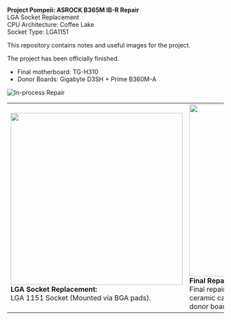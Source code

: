 **Project Pompeii: ASROCK B365M IB-R Repair** <br />
LGA Socket Replacement <br />
CPU Architecture: Coffee Lake <br />
Socket Type: LGA1151

This repository contains notes and useful images for the project. 

The project has been officially finished.
- Final motherboard: TG-H310 
- Donor Boards: Gigabyte D3SH + Prime B360M-A

![In-process Repair](https://github.com/user-attachments/assets/06cb3f1b-3fc7-4ff9-b31a-358c22f2fd85)

<table>
  <tr>
    <td>
      <img src="https://github.com/user-attachments/assets/0cba1b9b-036f-4438-a1bf-5c30f46933b8" width="400"/><br/>
      <strong>LGA Socket Replacement:</strong><br/>LGA 1151 Socket (Mounted via BGA pads).
    </td>
    <td>
      <img src="https://github.com/user-attachments/assets/7c83b59b-cc44-46c3-9f89-80bc10797478" width="400"/><br/>
      <strong>Final Repair:</strong><br/>Final repair, a TG-H310. Took a 22uF 6.3v X5R ceramic capacitor, a DVI port, and a PCIE port from donor boards.
    </td>
  </tr>
</table>
